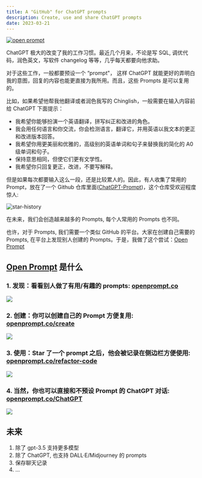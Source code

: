 ```yaml
---
title: A "GitHub" for ChatGPT prompts
description: Create, use and share ChatGPT prompts
date: 2023-03-21
---
```



[![open prompt](https://user-images.githubusercontent.com/5512552/226391224-1f634578-1479-4c2f-ae52-3e57de6a3390.png)](https://openprompt.co)

ChatGPT 极大的改变了我的工作习惯。最近几个月来，不论是写 SQL, 调优代码，润色英文，写软件 changelog 等等，几乎每天都要向他求助。

对于这些工作，一般都要预设一个 “prompt"， 这样 ChatGPT 就能更好的弄明白我的意图，回复的内容也能更直接为我所用。而且，这些 Prompts 是可以复用的。

比如，如果希望他帮我他翻译或者润色我写的 Chinglish，一般需要在输入内容前给 ChatGPT 下面提示：

- 我希望你能够扮演一个英语翻译，拼写纠正和改进的角色。
- 我会用任何语言和你交流，你会检测语言，翻译它，并用英语以我文本的更正和改进版本回答。
- 我希望你用更美丽和优雅的，高级别的英语单词和句子来替换我的简化的 A0 级单词和句子。
- 保持意思相同，但使它们更有文学性。
- 我希望你只回复更正，改进，不要写解释。

但是如果每次都要输入这么一段，还是比较累人的。因此，有人收集了常用的 Prompt，放在了一个 Github 仓库里面([ChatGPT-Prompt](https://github.com/f/awesome-chatgpt-prompts))，这个仓库受欢迎程度惊人:

![star-history](https://user-images.githubusercontent.com/5512552/226507783-32ff01c5-3f30-43e1-8316-d0bb3f7f0f73.png)

在未来，我们会创造越来越多的 Prompts, 每个人常用的 Prompts 也不同。

也许，对于 Prompts, 我们需要一个类似 GitHub 的平台。大家在创建自己需要的 Prompts, 在平台上发现别人创建的 Prompts。于是，我做了这个尝试：[Open Prompt](https://openprompt.co)

## [Open Prompt](https://openprompt.co) 是什么

### 1. 发现：看看别人做了有用/有趣的 prompts: [openprompt.co](https://openprompt.co)

![](https://user-images.githubusercontent.com/5512552/226404226-b8a6bbe8-eb7a-49d0-8394-05a71b4d7f90.png)

### 2. 创建：你可以创建自己的 Prompt 方便复用: [openprompt.co/create](https://openprompt.co/create)

![](https://user-images.githubusercontent.com/5512552/226507585-8179d7b8-2b4f-4263-bf34-6fbc4f4f5753.png)

### 3. 使用：Star 了一个 prompt 之后，他会被记录在侧边栏方便使用: [openprompt.co/refactor-code](https://openprompt.co/refactor-code)

![](https://user-images.githubusercontent.com/5512552/226388684-9c06558e-92e7-4b02-882f-b587bc64400a.png)


### 4. 当然，你也可以直接和不预设 Prompt 的 ChatGPT 对话: [openprompt.co/ChatGPT](https://openprompt.co/ChatGPT)
![](https://user-images.githubusercontent.com/5512552/226508887-43472a52-b372-4dfe-a230-0e8244037074.png)

## 未来

1. 除了 gpt-3.5 支持更多模型
2. 除了 ChatGPT, 也支持 DALL·E/Midjourney 的 prompts
3. 保存聊天记录
4. ...
